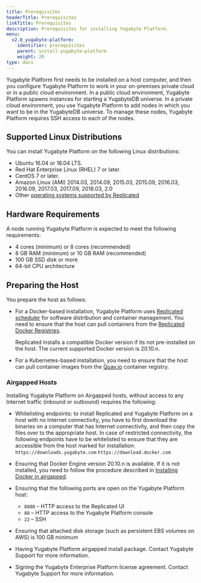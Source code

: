 ```yaml
---
title: Prerequisites
headerTitle: Prerequisites
linkTitle: Prerequisites
description: Prerequisites for installing Yugabyte Platform.
menu:
  v2.8_yugabyte-platform:
    identifier: prerequisites
    parent: install-yugabyte-platform
    weight: 20
type: docs
---
```


Yugabyte Platform first needs to be installed on a host computer, and then you configure Yugabyte Platform to work in your on-premises private cloud or in a public cloud environment. In a public cloud environment, Yugabyte Platform spawns instances for starting a YugabyteDB universe. In a private cloud environment, you use Yugabyte Platform to add nodes in which you want to be in the YugabyteDB universe. To manage these nodes, Yugabyte Platform requires SSH access to each of the nodes.

## Supported Linux Distributions

You can install Yugabyte Platform on the following Linux distributions:

- Ubuntu 16.04 or 18.04 LTS.
- Red Hat Enterprise Linux (RHEL) 7 or later.
- CentOS 7 or later.
- Amazon Linux (AMI) 2014.03, 2014.09, 2015.03, 2015.09, 2016.03, 2016.09, 2017.03, 2017.09, 2018.03, 2.0
- Other [operating systems supported by Replicated](https://www.replicated.com/docs/distributing-an-application/supported-operating-systems/)

## Hardware Requirements

A node running Yugabyte Platform is expected to meet the following requirements:

- 4 cores (minimum) or 8 cores (recommended)
- 8 GB RAM (minimum) or 10 GB RAM (recommended)
- 100 GB SSD disk or more
- 64-bit CPU architecture

## Preparing the Host

You prepare the host as follows:

- For a Docker-based installation, Yugabyte Platform uses [Replicated scheduler](https://www.replicated.com/) for software distribution and container management. You need to ensure that the host can pull containers from the [Replicated Docker Registries](https://help.replicated.com/docs/native/getting-started/docker-registries/).

  Replicated installs a compatible Docker version if its not pre-installed on the host. The current supported Docker version is 20.10.n.

- For a Kubernetes-based installation, you need to ensure that the host can pull container images from the [Quay.io](https://quay.io/) container registry.

### Airgapped Hosts

Installing Yugabyte Platform on Airgapped hosts, without access to any Internet traffic (inbound or outbound) requires the following:

- Whitelisting endpoints: to install Replicated and Yugabyte Platform on a host with no Internet connectivity, you have to first download the binaries on a computer that has Internet connectivity, and then copy the files over to the appropriate host. In case of restricted connectivity, the following endpoints have to be whitelisted to ensure that they are accessible from the host marked for installation:
  `https://downloads.yugabyte.com`
  `https://download.docker.com`

- Ensuring that Docker Engine version 20.10.n is available. If it is not installed, you need to follow the procedure described in [Installing Docker in airgapped](https://www.replicated.com/docs/kb/supporting-your-customers/installing-docker-in-airgapped/).
- Ensuring that the following ports are open on the Yugabyte Platform host:
  - `8800` – HTTP access to the Replicated UI
  - `80` – HTTP access to the Yugabyte Platform console
  - `22` – SSH
- Ensuring that attached disk storage (such as persistent EBS volumes on AWS) is 100 GB minimum
- Having Yugabyte Platform airgapped install package. Contact Yugabyte Support for more information.
- Signing the Yugabyte Enterprise Platform license agreement. Contact Yugabyte Support for more information.
